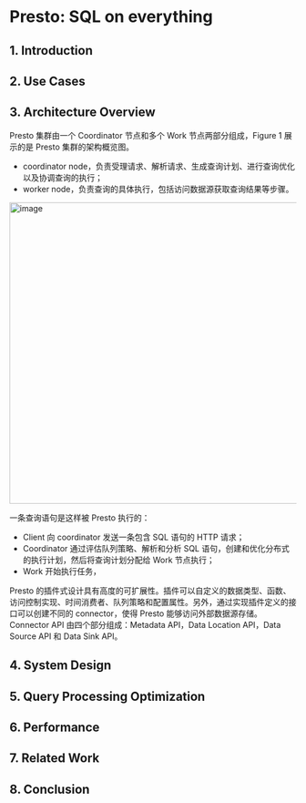# Presto: SQL on everything

## 1. Introduction
## 2. Use Cases
## 3. Architecture Overview
Presto 集群由一个 Coordinator 节点和多个 Work 节点两部分组成，Figure 1 展示的是 Presto 集群的架构概览图。
* coordinator node，负责受理请求、解析请求、生成查询计划、进行查询优化以及协调查询的执行；
* worker node，负责查询的具体执行，包括访问数据源获取查询结果等步骤。
<img width="529" alt="image" src="https://user-images.githubusercontent.com/54345716/236815277-4982237f-3854-40e7-a601-f7e2f5360646.png">

一条查询语句是这样被 Presto 执行的：
* Client 向 coordinator 发送一条包含 SQL 语句的 HTTP 请求；
* Coordinator 通过评估队列策略、解析和分析 SQL 语句，创建和优化分布式的执行计划，然后将查询计划分配给 Work 节点执行；
* Work 开始执行任务，

Presto 的插件式设计具有高度的可扩展性。插件可以自定义的数据类型、函数、访问控制实现、时间消费者、队列策略和配置属性。另外，通过实现插件定义的接口可以创建不同的 connector，使得 Presto 能够访问外部数据源存储。Connector API 由四个部分组成：Metadata API，Data Location API，Data Source API 和 Data Sink API。
## 4. System Design
## 5. Query Processing Optimization
## 6. Performance
## 7. Related Work
## 8. Conclusion
